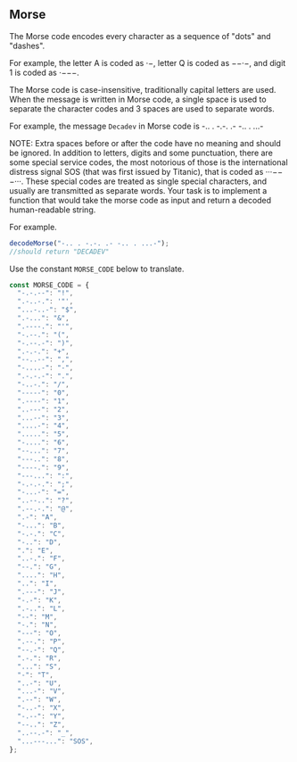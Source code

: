 ## Morse

The Morse code encodes every character as a sequence of "dots" and "dashes".

For example, the letter A is coded as ·−, letter Q is coded as −−·−, and digit 1 is coded as ·−−−.

The Morse code is case-insensitive, traditionally capital letters are used. When the message is written in Morse code, a single space is used to separate the character codes and 3 spaces are used to separate words.

For example, the message `Decadev` in Morse code is -.. . -.-. .- -.. . ...-

NOTE: Extra spaces before or after the code have no meaning and should be ignored. In addition to letters, digits and some punctuation, there are some special service codes, the most notorious of those is the international distress signal SOS (that was first issued by Titanic), that is coded as ···−−−···. These special codes are treated as single special characters, and usually are transmitted as separate words.
Your task is to implement a function that would take the morse code as input and return a decoded human-readable string.

For example.

```js
decodeMorse("-.. . -.-. .- -.. . ...-");
//should return "DECADEV"
```

Use the constant `MORSE_CODE` below to translate.

```js
const MORSE_CODE = {
  "-.-.--": "!",
  ".-..-.": '"',
  "...-..-": "$",
  ".-...": "&",
  ".----.": "'",
  "-.--.": "(",
  "-.--.-": ")",
  ".-.-.": "+",
  "--..--": ",",
  "-....-": "-",
  ".-.-.-": ".",
  "-..-.": "/",
  "-----": "0",
  ".----": "1",
  "..---": "2",
  "...--": "3",
  "....-": "4",
  ".....": "5",
  "-....": "6",
  "--...": "7",
  "---..": "8",
  "----.": "9",
  "---...": ":",
  "-.-.-.": ";",
  "-...-": "=",
  "..--..": "?",
  ".--.-.": "@",
  ".-": "A",
  "-...": "B",
  "-.-.": "C",
  "-..": "D",
  ".": "E",
  "..-.": "F",
  "--.": "G",
  "....": "H",
  "..": "I",
  ".---": "J",
  "-.-": "K",
  ".-..": "L",
  "--": "M",
  "-.": "N",
  "---": "O",
  ".--.": "P",
  "--.-": "Q",
  ".-.": "R",
  "...": "S",
  "-": "T",
  "..-": "U",
  "...-": "V",
  ".--": "W",
  "-..-": "X",
  "-.--": "Y",
  "--..": "Z",
  "..--.-": "_",
  "...---...": "SOS",
};
```
